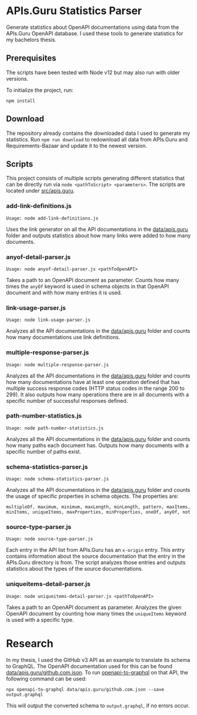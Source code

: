# APIs.Guru Statistics Parser

Generate statistics about OpenAPI documentations using data from the APIs.Guru OpenAPI database.
I used these tools to generate statistics for my bachelors thesis.

## Prerequisites

The scripts have been tested with Node v12 but may also run with older versions.

To initialize the project, run:

```
npm install
```

## Download

The repository already contains the downloaded data I used to generate my statistics.
Run `npm run download` to redownload all data from APIs.Guru and Requirements-Bazaar and update it to the newest version.

## Scripts

This project consists of multiple scripts generating different statistics that can be directly run via `node <pathToScript> <parameters>`.
The scripts are located under [src/apis.guru](src/apis.guru).

### add-link-definitions.js

```
Usage: node add-link-definitions.js
```

Uses the link generator on all the API documentations in the [data/apis.guru](data/apis.guru) folder and outputs statistics about how many links were added to how many documents.

### anyof-detail-parser.js

```
Usage: node anyof-detail-parser.js <pathToOpenAPI>
```

Takes a path to an OpenAPI document as parameter.
Counts how many times the `anyOf` keyword is used in schema objects in that OpenAPI document and with how many entries it is used.

### link-usage-parser.js

```
Usage: node link-usage-parser.js
```

Analyzes all the API documentations in the [data/apis.guru](data/apis.guru) folder and counts how many documentations use link definitions.

### multiple-response-parser.js

```
Usage: node multiple-response-parser.js
```

Analyzes all the API documentations in the [data/apis.guru](data/apis.guru) folder and counts how many documentations have at least one operation defined that has multiple success response codes (HTTP status codes in the range 200 to 299).
It also outputs how many operations there are in all documents with a specific number of successful responses defined.

### path-number-statistics.js

```
Usage: node path-number-statistics.js
```

Analyzes all the API documentations in the [data/apis.guru](data/apis.guru) folder and counts how many paths each document has.
Outputs how many documents with a specific number of paths exist.

### schema-statistics-parser.js

```
Usage: node schema-statistics-parser.js
```

Analyzes all the API documentations in the [data/apis.guru](data/apis.guru) folder and counts the usage of specific properties in schema objects.
The properties are:

```
multipleOf, maximum, minimum, maxLength, minLength, pattern, maxItems, minItems, uniqueItems, maxProperties, minProperties, oneOf, anyOf, not
```

### source-type-parser.js

```
Usage: node source-type-parser.js
```

Each entry in the API list from APIs.Guru has an `x-origin` entry.
This entry contains information about the source documentation that the entry in the APIs.Guru directory is from.
The script analyzes those entries and outputs statistics about the types of the source documentations.

### uniqueitems-detail-parser.js

```
Usage: node uniqueitems-detail-parser.js <pathToOpenAPI>
```

Takes a path to an OpenAPI document as parameter.
Analyzes the given OpenAPI document by counting how many times the `uniqueItems` keyword is used with a specific type.

# Research

In my thesis, I used the GitHub v3 API as an example to translate its schema to GraphQL.
The OpenAPI documentation used for this can be found [data/apis.guru/github.com.json](here).
To run [openapi-to-graphql](https://github.com/IBM/openapi-to-graphql) on that API, the following command can be used:

```
npx openapi-to-graphql data/apis.guru/github.com.json --save output.graphql
```

This will output the converted schema to `output.graphql`, if no errors occur.
